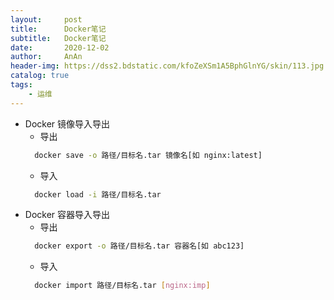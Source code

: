 ```yaml
---
layout:     post
title:      Docker笔记
subtitle:   Docker笔记
date:       2020-12-02
author:     AnAn
header-img: https://dss2.bdstatic.com/kfoZeXSm1A5BphGlnYG/skin/113.jpg
catalog: true
tags:
    - 运维
---
```


- Docker 镜像导入导出
  - 导出
  ```bash
    docker save -o 路径/目标名.tar 镜像名[如 nginx:latest] 
  ```
    - 导入
  ```bash
    docker load -i 路径/目标名.tar
  ```
- Docker 容器导入导出
  - 导出
  ```bash
    docker export -o 路径/目标名.tar 容器名[如 abc123]  
  ```
    - 导入
  ```bash
    docker import 路径/目标名.tar [nginx:imp] 
  ```

